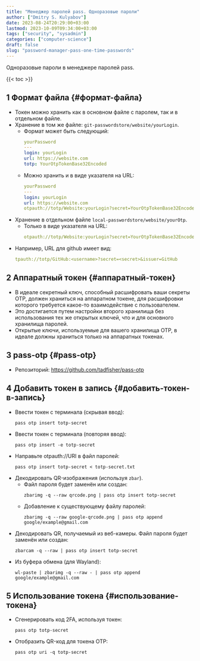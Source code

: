 ```yaml
---
title: "Менеджер паролей pass. Одноразовые пароли"
author: ["Dmitry S. Kulyabov"]
date: 2023-08-24T20:29:00+03:00
lastmod: 2023-10-09T09:34:00+03:00
tags: ["security", "sysadmin"]
categories: ["computer-science"]
draft: false
slug: "password-manager-pass-one-time-passwords"
---
```


Одноразовые пароли в менеджере паролей pass.

<!--more-->

{{< toc >}}


## <span class="section-num">1</span> Формат файла {#формат-файла}

-   Токен можно хранить как в основном файле с паролем, так и в отдельном файле.
-   Хранение в том же файле: `git-passwordstore/website/yourLogin`.
    -   Формат может быть следующий:
        ```yaml
        yourPassword
        ---
        login: yourLogin
        url: https://website.com
        totp: YourOtpTokenBase32Encoded
        ```
    -   Можно хранить и в виде указателя на URL:
        ```yaml
        yourPassword
        ---
        login: yourLogin
        url: https://website.com
        otpauth://totp/Website:yourLogin?secret=YourOtpTokenBase32Encoded&issuer=Website
        ```
-   Хранение в отдельном файле `local-passwordstore/website/yourOtp`.
    -   Только в виде указателя на URL:
        ```yaml
        otpauth://totp/Website:yourLogin?secret=YourOtpTokenBase32Encoded&issuer=Website
        ```
-   Например, URL для github имеет вид:
    ```yaml
    tpauth://totp/GitHub:<username>?secret=<secret>&issuer=GitHub
    ```


## <span class="section-num">2</span> Аппаратный токен {#аппаратный-токен}

-   В идеале секретный ключ, способный расшифровать ваши секреты OTP, должен храниться на аппаратном токене, для расшифровки которого требуется какое-то взаимодействие с пользователем.
-   Это достигается путем настройки второго хранилища без использования тех же открытых ключей, что и для основного хранилища паролей.
-   Открытые ключи, используемые для вашего хранилища OTP, в идеале должны храниться только на аппаратных токенах.


## <span class="section-num">3</span> pass-otp {#pass-otp}

-   Репозиторий: <https://github.com/tadfisher/pass-otp>


## <span class="section-num">4</span> Добавить токен в запись {#добавить-токен-в-запись}

-   Ввести токен с терминала (скрывая ввод):
    ```shell
    pass otp insert totp-secret
    ```
-   Ввести токен с терминала (повторяя ввод):
    ```shell
    pass otp insert -e totp-secret
    ```
-   Направьте otpauth://URI в файл паролей:
    ```shell
    pass otp insert totp-secret < totp-secret.txt
    ```
-   Декодировать QR-изображения (используя `zbar`).
    -   Файл пароля будет заменён или создан:
        ```shell
        zbarimg -q --raw qrcode.png | pass otp insert totp-secret
        ```
    -   Добавление к существующему файлу паролей:
        ```shell
        zbarimg -q --raw google-qrcode.png | pass otp append google/example@gmail.com
        ```
-   Декодировать QR, получаемый из веб-камеры. Файл пароля будет заменён или создан:
    ```shell
    zbarcam -q --raw | pass otp insert totp-secret
    ```
-   Из буфера обмена (для Wayland):
    ```shell
    wl-paste | zbarimg -q --raw - | pass otp append google/example@gmail.com
    ```


## <span class="section-num">5</span> Использование токена {#использование-токена}

-   Сгенерировать код 2FA, используя токен:
    ```shell
    pass otp totp-secret
    ```
-   Отобразить QR-код для токена OTP:
    ```shell
    pass otp uri -q totp-secret
    ```
